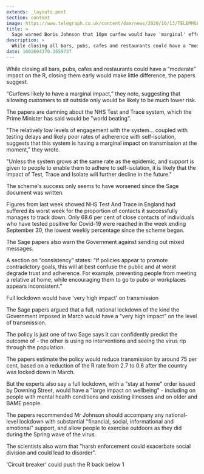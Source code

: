 ```yaml
--- 
extends: _layouts.post 
section: content 
image: https://www.telegraph.co.uk/content/dam/news/2020/10/13/TELEMMGLPICT000241782304_trans_NvBQzQNjv4BqQKKNeu0shAbQiYK15-CXkO3kRfpIBXJ7Rt27UmSGYOA.jpeg?impolicy=logo-overlay 
title: > 
  Sage warned Boris Johnson that 10pm curfew would have 'marginal' effect the day before it was imposed 
description: > 
  While closing all bars, pubs, cafes and restaurants could have a “moderate” impact on the R, closing them early would make little difference, the papers suggest.“Curfews likely to have a marginal impact,” they note, suggesting that allowing customers to sit outside only would be likely to be much lower risk.The papers are damning about the NHS Test and Trace system, which the Prime Minister has said would be "world beating".Figures from last week showed NHS Test And Trace in England had suffered its worst week for the proportion of contacts it successfully manages to track down.The Sage papers also warn the Government against sending out mixed messages. 
date: 1602604370.3659737 
--- 
```

While closing all bars, pubs, cafes and restaurants could have a “moderate” impact on the R, closing them early would make little difference, the papers suggest.

“Curfews likely to have a marginal impact,” they note, suggesting that allowing customers to sit outside only would be likely to be much lower risk.

The papers are damning about the NHS Test and Trace system, which the Prime Minister has said would be "world beating".

"The relatively low levels of engagement with the system... coupled with testing delays and likely poor rates of adherence with self-isolation, suggests that this system is having a marginal impact on transmission at the moment," they wrote.

"Unless the system grows at the same rate as the epidemic, and support is given to people to enable them to adhere to self-isolation, it is likely that the impact of Test, Trace and Isolate will further decline in the future."

The scheme's success only seems to have worsened since the Sage document was written.

Figures from last week showed NHS Test And Trace in England had suffered its worst week for the proportion of contacts it successfully manages to track down. Only 68.6 per cent of close contacts of individuals who have tested positive for Covid-19 were reached in the week ending September 30, the lowest weekly percentage since the scheme began.

The Sage papers also warn the Government against sending out mixed messages.

A section on “consistency” states: “If policies appear to promote contradictory goals, this will at best confuse the public and at worst degrade trust and adherence. For example, preventing people from meeting a relative at home, while encouraging them to go to pubs or workplaces appears inconsistent.”

Full lockdown would have 'very high impact' on transmission

The Sage papers argued that a full, national lockdown of the kind the Government imposed in March would have a "very high impact" on the level of transmission.

The policy is just one of two Sage says it can confidently predict the outcome of - the other is using no interventions and seeing the virus rip through the population.

The papers estimate the policy would reduce transmission by around 75 per cent, based on a reduction of the R rate from 2.7 to 0.6 after the country was locked down in March.

But the experts also say a full lockdown, with a "stay at home" order issued by Downing Street, would have a "large impact on wellbeing" - including on people with mental health conditions and existing illnesses and on older and BAME people.

The papers recommended Mr Johnson should accompany any national-level lockdown with substantial "financial, social, informational and emotional" support, and allow people to exercise outdoors as they did during the Spring wave of the virus.

The scientists also warn that "harsh enforcement could exacerbate social division and could lead to disorder".

'Circuit breaker' could push the R back below 1